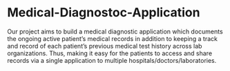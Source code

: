 # Medical-Diagnostoc-Application

Our project aims to build a medical diagnostic application which documents the ongoing active patient’s medical records 
in addition to keeping a track and record of each patient’s previous medical test history across lab organizations. 
Thus, making it easy for the patients to access and share records via a single application to multiple hospitals/doctors/laboratories.
